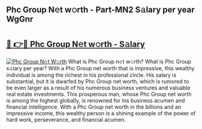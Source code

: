 ## Phc Group N𝚎t w𝚘rth - Part-MN2 S𝚊lary per year WgGnr

# <h2><a href="http://gc2rwk.nevu.top/?p=Phc+Group">🔗 👉🔴 Phc Group N𝚎t w𝚘rth - S𝚊lary</a></h2>

[![Phc Group N𝚎t W𝚘rth](https://i.imgur.com/Oavwk0R.jpeg)](http://gc2rwk.nevu.top/?p=Phc+Group)
What is Phc Group n𝚎t w𝚘rth? What is Phc Group s𝚊lary per year?
With a Phc Group net worth that is impressive, this wealthy individual is among the richest in his professional circle. His salary is substantial, but it is dwarfed by Phc Group net worth, which is rumored to be even larger as a result of his numerous business ventures and valuable real estate investments. This prosperous man, whose Phc Group net worth is among the highest globally, is renowned for his business acumen and financial intelligence. With a Phc Group net worth in the billions and an impressive income, this wealthy person is a shining example of the power of hard work, perseverance, and financial acumen.
